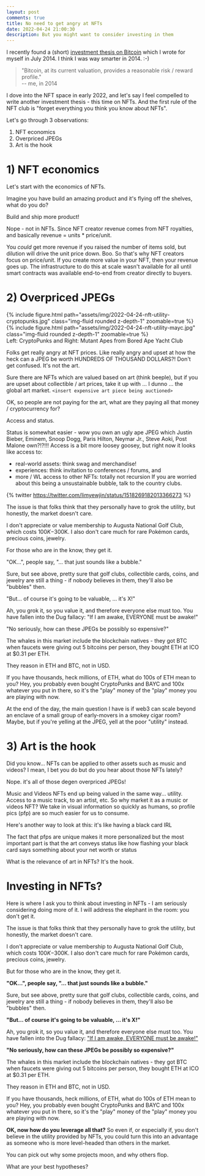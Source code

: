 ```yaml
---
layout: post
comments: true
title: No need to get angry at NFTs
date: 2022-04-24 21:00:30
description: But you might want to consider investing in them
---
```

I recently found a (short) [investment thesis on Bitcoin](https://docs.google.com/document/d/1-3R10vhbe5GgBeREda3nAXtlT5YpwEviBao340H3tgM/edit) which I wrote for myself in July 2014. I think I was way smarter in 2014. :-)

> "Bitcoin, at its current valuation, provides a reasonable risk / reward profile."<br>
> -- me, in 2014

I dove into the NFT space in early 2022, and let's say I feel compelled to write another investment thesis - this time on NFTs. And the first rule of the NFT club is "forget everything you think you know about NFTs".

Let's go through 3 observations:<br>
1) NFT economics<br>
2) Overpriced JPEGs<br>
3) Art is the hook

# 1) NFT economics
Let's start with the economics of NFTs.

Imagine you have build an amazing product and it's flying off the shelves, what do you do?

Build and ship more product!

Nope - not in NFTs. Since NFT creator revenue comes from NFT royalties, and basically revenue = units * price/unit.

You _could_ get more revenue if you raised the number of items sold, but dilution will drive the unit price down. Boo.
So that's why NFT creators focus on price/unit. If you create more value in your NFT, then your revenue goes up. The infrastructure to do this at scale wasn't available for all until smart contracts was available end-to-end from creator directly to buyers.

# 2) Overpriced JPEGs

<div class="row mt-3">
  <div class="col-sm mt-3 mt-md-0">
    {% include figure.html path="assets/img/2022-04-24-nft-utility-cryptopunks.jpg" class="img-fluid rounded z-depth-1" zoomable=true %}
  </div>
  <div class="col-sm mt-3 mt-md-0">
    {% include figure.html path="assets/img/2022-04-24-nft-utility-mayc.jpg" class="img-fluid rounded z-depth-1" zoomable=true %}
  </div>
</div>
<div class="caption">
  Left: CryptoPunks and Right: Mutant Apes from Bored Ape Yacht Club
</div>


Folks get really angry at NFT prices. Like really angry and upset at how the heck can a JPEG be worth HUNDREDS OF THOUSAND DOLLARS?!  Don't get confused. It's not the art.

Sure there are NFTs which are valued based on art (think beeple), but if you are upset about collectible / art prices, take it up with ... I dunno ... the global art market. `<insert expensive art piece being auctioned>`

OK, so people are not paying for the art, what are they paying all that money / cryptocurrency for?

Access and status.

Status is somewhat easier - wow you own an ugly ape JPEG which Justin Bieber, Eminem, Snoop Dogg, Paris Hilton, Neymar Jr., Steve Aoki, Post Malone own?!?!!!
Access is a bit more loosey goosey, but right now it looks like access to:
- real-world assets: think swag and merchandise!
- experiences: think invitation to conferences / forums, and
- more / WL access to other NFTs: totally not recursion
If you are worried about this being a unsustainable bubble, talk to the country clubs.

{% twitter https://twitter.com/limyewjin/status/1518269182013366273 %}

The issue is that folks think that they personally have to grok the utility, but honestly, the market doesn't care.

I don't appreciate or value membership to Augusta National Golf Club, which costs $100K-$300K. I also don't care much for rare Pokémon cards, precious coins, jewelry. 

For those who are in the know, they get it.

"OK...", people say, "... that just sounds like a bubble."

Sure, but see above, pretty sure that golf clubs, collectible cards, coins, and jewelry are still a thing - if nobody believes in them, they'll also be "bubbles" then.

"But... of course it's going to be valuable, ... it's X!"

Ah, you grok it, so you value it, and therefore everyone else must too. You have fallen into the Dug fallacy: "If I am awake, EVERYONE must be awake!"

"No seriously, how can these JPEGs be possibly so expensive?"

The whales in this market include the blockchain natives - they got BTC when faucets were giving out 5 bitcoins per person, they bought ETH at ICO at $0.31 per ETH.

They reason in ETH and BTC, not in USD.

If you have thousands, heck millions, of ETH, what do 100s of ETH mean to you? Hey, you probably even bought CryptoPunks and BAYC and 100x whatever you put in there, so it's the "play" money of the "play" money you are playing with now.

At the end of the day, the main question I have is if web3 can scale beyond an enclave of a small group of early-movers in a smokey cigar room? Maybe, but if you're yelling at the JPEG, yell at the poor "utility" instead.

# 3) Art is the hook
Did you know... NFTs can be applied to other assets such as music and videos? I mean, I bet you do but do you hear about those NFTs lately?

Nope. it's all of those degen overpriced JPEGs!

Music and Videos NFTs end up being valued in the same way... utility. Access to a music track, to an artist, etc. So why market it as a music or videos NFT? We take in visual information so quickly as humans, so profile pics (pfp) are so much easier for us to consume.

Here's another way to look at this: it's like having a black card IRL

The fact that pfps are unique makes it more personalized but the most important part is that the art conveys status like how flashing your black card says something about your net worth or status

What is the relevance of art in NFTs? It's the hook.

# Investing in NFTs?

Here is where I ask you to think about investing in NFTs - I am seriously considering doing more of it. I will address the elephant in the room: you don't get it.

The issue is that folks think that they personally have to grok the utility, but honestly, the market doesn't care.

I don't appreciate or value membership to Augusta National Golf Club, which costs $100K-$300K. I also don't care much for rare Pokémon cards, precious coins, jewelry. 

But for those who are in the know, they get it.

**"OK...", people say, "... that just sounds like a bubble."**

Sure, but see above, pretty sure that golf clubs, collectible cards, coins, and jewelry are still a thing - if nobody believes in them, they'll also be "bubbles" then.

**"But... of course it's going to be valuable, ... it's X!"**

Ah, you grok it, so you value it, and therefore everyone else must too. You have fallen into the Dug fallacy: ["If I am awake, EVERYONE must be awake!"](https://m.facebook.com/Pixar/videos/dug-days-now-streaming/537730290635657/?__so__=permalink&__rv__=related_videos)

**"No seriously, how can these JPEGs be possibly so expensive?"**

The whales in this market include the blockchain natives - they got BTC when faucets were giving out 5 bitcoins per person, they bought ETH at ICO at $0.31 per ETH.

They reason in ETH and BTC, not in USD.

If you have thousands, heck millions, of ETH, what do 100s of ETH mean to you? Hey, you probably even bought CryptoPunks and BAYC and 100x whatever you put in there, so it's the "play" money of the "play" money you are playing with now.


**OK, now how do you leverage all that?**
So even if, or especially if, you don't believe in the utility provided by NFTs, you could turn this into an advantage as someone who is more level-headed than others in the market.

You can pick out why some projects moon, and why others flop.

What are your best hypotheses?
